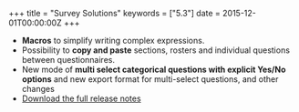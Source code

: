 +++
title = "Survey Solutions"
keywords = ["5.3"]
date = 2015-12-01T00:00:00Z
+++

-   **Macros** to simplify writing complex expressions.
-   Possibility to **copy and paste** sections, rosters and individual
    questions between questionnaires.
-   New mode of **multi select categorical questions with explicit
    Yes/No options** and new export format for multi-select questions,
    and other changes
-   [Download the full release notes](/release-notes/rest/ReleaseLetter11.pdf)